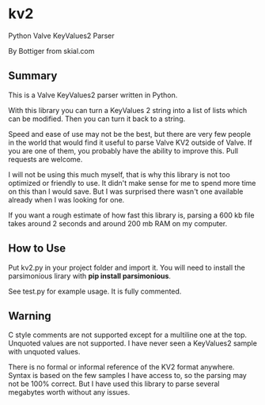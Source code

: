 # kv2
Python Valve KeyValues2 Parser

By Bottiger from skial.com

## Summary

This is a Valve KeyValues2 parser written in Python. 

With this library you can turn a KeyValues 2 string into a list of lists which can be modified. Then
you can turn it back to a string.

Speed and ease of use may not be the best, but there are very few people in the world that would 
find it useful to parse Valve KV2 outside of Valve. If you are one of them, you probably have 
the ability to improve this. Pull requests are welcome.

I will not be using this much myself, that is why this library is not too optimized or friendly to use.
It didn't make sense for me to spend more time on this than I would save. But I was surprised there 
wasn't one available already when I was looking for one.

If you want a rough estimate of how fast this library is, parsing a 600 kb file takes around 2 seconds 
and around 200 mb RAM on my computer.

## How to Use

Put kv2.py in your project folder and import it. You will need to install the parsimonious lirary 
with **pip install parsimonious**.

See test.py for example usage. It is fully commented.

## Warning

C style comments are not supported except for a multiline one at the top. Unquoted values are not supported.
I have never seen a KeyValues2 sample with unquoted values.

There is no formal or informal reference of the KV2 format anywhere. Syntax is based on the few samples 
I have access to, so the parsing may not be 100% correct. But I have used this library to parse 
several megabytes worth without any issues.